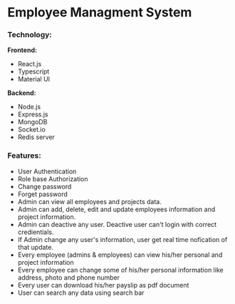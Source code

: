 # Employee Managment System

### Technology:

<b>Frontend:</b>
* React.js
* Typescript
* Material UI

<b>Backend:</b>
* Node.js
* Express.js
* MongoDB
* Socket.io
* Redis server 


### Features:

* User Authentication
* Role base Authorization
* Change password
* Forget password
* Admin can view all employees and projects data.
* Admin can add, delete, edit and update employees information and project information.
* Admin can deactive any user. Deactive user can't login with correct credientials.
* If Admin change any user's information, user get real time nofication of that update.
* Every employee (admins & employees) can view his/her personal and project information
* Every employee can change some of his/her personal information like address, photo and phone number
* Every user can download his/her payslip as pdf document
* User can search any data using search bar

